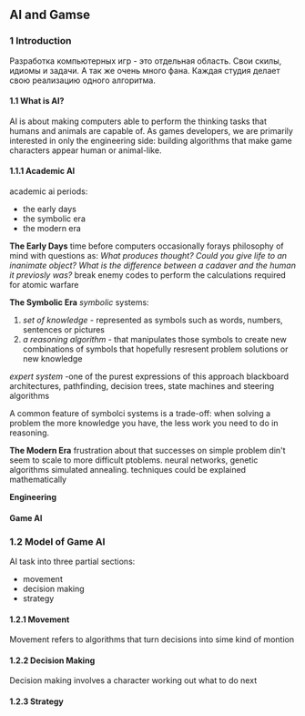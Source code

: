 ## AI and Gamse

### 1 Introduction

Разработка компьютерных игр - это отдельная область.
Свои скилы, идиомы и задачи. А так же очень много фана.
Каждая студия делает свою реализацию одного алгоритма.

#### 1.1 What is AI?
AI is about making computers able to perform the thinking tasks that humans and animals are capable of.
As games developers, we are primarily interested in only the engineering side: building algorithms that make game characters appear human or animal-like.

#### 1.1.1 Academic AI
academic ai periods:
- the early days
- the symbolic era
- the modern era

**The Early Days**
time before computers
occasionally forays philosophy of mind with questions as:
_What produces thought?_
_Could you give life to an inanimate object?_
_What is the difference between a cadaver and the human it previosly was?_
break enemy codes
to perform the calculations required for atomic warfare

**The Symbolic Era**
_symbolic_ systems:
1. _set of knowledge_ - represented as symbols such as words, numbers, sentences or pictures
1. _a reasoning algorithm_ - that manipulates those symbols to create new combinations of symbols that hopefully resresent problem solutions or new knowledge

_expert system_ -one of the purest expressions of this approach
blackboard architectures, pathfinding, decision trees, state machines and steering algorithms

A common feature of symbolci systems is a trade-off: when solving a problem the more knowledge you have, the less work you need to do in reasoning.

**The Modern Era**
frustration about that successes on simple problem din't seem to scale to more difficult ptoblems.
neural networks, genetic algorithms simulated annealing.
techniques could be explained mathematically

**Engineering**


#### Game AI


### 1.2 Model of Game AI
AI task into three partial sections:
- movement
- decision making
- strategy

#### 1.2.1 Movement
Movement refers to algorithms that turn decisions into sime kind of montion

#### 1.2.2 Decision Making
Decision making involves a character working out what to do next

#### 1.2.3 Strategy
